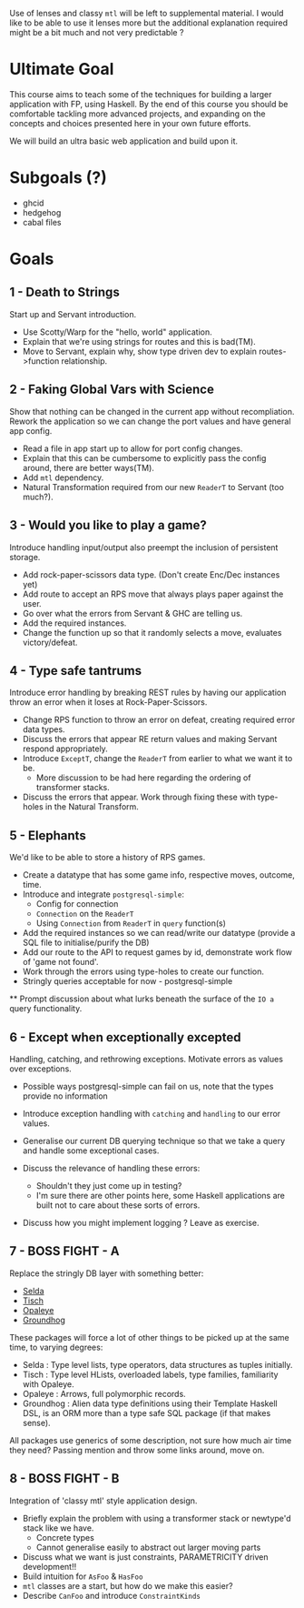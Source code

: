 Use of lenses and classy `mtl` will be left to supplemental material. I would
like to be able to use it lenses more but the additional explanation required
might be a bit much and not very predictable ?

Ultimate Goal
===============

This course aims to teach some of the techniques for building a larger
application with FP, using Haskell. By the end of this course you should be
comfortable tackling more advanced projects, and expanding on the concepts and
choices presented here in your own future efforts.

We will build an ultra basic web application and build upon it.

Subgoals (?)
========
- ghcid
- hedgehog
- cabal files

Goals
======

1 - Death to Strings
---
Start up and Servant introduction.

* Use Scotty/Warp for the "hello, world" application.
* Explain that we're using strings for routes and this is bad(TM).
* Move to Servant, explain why, show type driven dev to explain routes->function relationship.

2 - Faking Global Vars with Science
---
Show that nothing can be changed in the current app without recompliation.
Rework the application so we can change the port values and have general app
config.

* Read a file in app start up to allow for port config changes.
* Explain that this can be cumbersome to explicitly pass the config around, there are better ways(TM).
* Add `mtl` dependency.
* Natural Transformation required from our new `ReaderT` to Servant (too much?).

3 - Would you like to play a game?
---
Introduce handling input/output also preempt the inclusion of persistent storage.

* Add rock-paper-scissors data type. (Don't create Enc/Dec instances yet)
* Add route to accept an RPS move that always plays paper against the user.
* Go over what the errors from Servant & GHC are telling us.
* Add the required instances.
* Change the function up so that it randomly selects a move, evaluates victory/defeat.

4 - Type safe tantrums
---
Introduce error handling by breaking REST rules by having our application throw
an error when it loses at Rock-Paper-Scissors.

* Change RPS function to throw an error on defeat, creating required error data types.
* Discuss the errors that appear RE return values and making Servant respond appropriately.
* Introduce `ExceptT`, change the `ReaderT` from earlier to what we want it to be.
  * More discussion to be had here regarding the ordering of transformer stacks.
* Discuss the errors that appear. Work through fixing these with type-holes in the Natural Transform.

5 - Elephants
---
We'd like to be able to store a history of RPS games. 

* Create a datatype that has some game info, respective moves, outcome, time.
* Introduce and integrate `postgresql-simple`:
  * Config for connection
  * `Connection` on the `ReaderT`
  * Using `Connection` from `ReaderT` in `query` function(s)
* Add the required instances so we can read/write our datatype (provide a SQL file to initialise/purify the DB)
* Add our route to the API to request games by id, demonstrate work flow of 'game not found'.
* Work through the errors using type-holes to create our function.
* Stringly queries acceptable for now - postgresql-simple

** Prompt discussion about what lurks beneath the surface of the `IO a` query functionality.

6 - Except when exceptionally excepted
---
Handling, catching, and rethrowing exceptions. Motivate errors as values over exceptions.

* Possible ways postgresql-simple can fail on us, note that the types provide no information
* Introduce exception handling with `catching` and `handling` to our error values.
* Generalise our current DB querying technique so that we take a query and
  handle some exceptional cases.
* Discuss the relevance of handling these errors:
  * Shouldn't they just come up in testing?
  * I'm sure there are other points here, some Haskell applications are built
    not to care about these sorts of errors.
  
* Discuss how you might implement logging ? Leave as exercise.

7 - BOSS FIGHT - A
---
Replace the stringly DB layer with something better:
- [Selda](https://selda.link/)
- [Tisch](https://github.com/k0001/tisch)
- [Opaleye](https://hackage.haskell.org/package/opaleye)
- [Groundhog](https://github.com/lykahb/groundhog)

These packages will force a lot of other things to be picked up at the same
time, to varying degrees:
* Selda : Type level lists, type operators, data structures as tuples initially.
* Tisch : Type level HLists, overloaded labels, type families, familiarity with Opaleye.
* Opaleye : Arrows, full polymorphic records.
* Groundhog : Alien data type definitions using their Template Haskell DSL, is
  an ORM more than a type safe SQL package (if that makes sense).
  
All packages use generics of some description, not sure how much air time they
need? Passing mention and throw some links around, move on.

8 - BOSS FIGHT - B
---
Integration of 'classy mtl' style application design.

* Briefly explain the problem with using a transformer stack or newtype'd stack
  like we have.
  * Concrete types
  * Cannot generalise easily to abstract out larger moving parts
* Discuss what we want is just constraints, PARAMETRICITY driven development!!
* Build intuition for `AsFoo` & `HasFoo`
* `mtl` classes are a start, but how do we make this easier?
* Describe `CanFoo` and introduce `ConstraintKinds`
